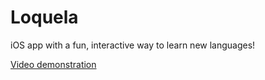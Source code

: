 # Loquela
iOS app with a fun, interactive way to learn new languages!

[Video demonstration](https://youtu.be/SK_byM00l7g)
